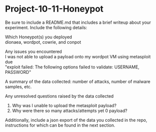 # Project-10-11-Honeypot

Be sure to include a README.md that includes a brief writeup about your experiment. Include the following details:  
  
Which Honeypot(s) you deployed  
dionaea, wordpot, cowrie, and conpot

Any issues you encountered  
I was not able to upload a payload onto my wordpot VM using metasploit due  
"exploit failed: The following options failed to validate: USERNAME, PASSWORD"  
  
A summary of the data collected: number of attacks, number of malware samples, etc.  
  
Any unresolved questions raised by the data collected  
1. Why was I unable to upload the metasploit payload?
2. Why were there so many attacks/attempts yet 0 payload?
  
Additionally, include a json export of the data you collected in the repo, instructions for which can be found in the next section.  
